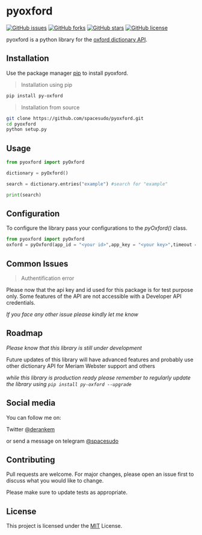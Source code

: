 
# pyoxford
[![GitHub issues](https://img.shields.io/github/issues/spacesudo/pyoxford)](https://github.com/spacesudo/pyoxford/issues)
[![GitHub forks](https://img.shields.io/github/forks/spacesudo/pyoxford)](https://github.com/spacesudo/pyoxford/network)
[![GitHub stars](https://img.shields.io/github/stars/spacesudo/pyoxford)](https://github.com/spacesudo/pyoxford/stargazers)
[![GitHub license](https://img.shields.io/github/license/spacesudo/pyoxford)](https://github.com/spacesudo/pyoxford/blob/master/LICENSE.txt)

pyoxford is a python library for the [oxford dictionary API](https://developer.oxforddictionaries.com/).


## Installation

Use the package manager [pip](https://pip.pypa.io/en/stable/) to install pyoxford.

>Installation using pip

```bash
pip install py-oxford
```
>Installation from source

```bash
git clone https://github.com/spacesudo/pyoxford.git
cd pyoxford
python setup.py
```

## Usage

```python
from pyoxford import pyOxford

dictionary = pyOxford()

search = dictionary.entries("example") #search for "example"

print(search)

```

## Configuration
To configure the library pass your configurations to the *pyOxford()* class.
```python
from pyoxford import pyOxford
oxford = pyOxford(app_id = "<your id>",app_key = "<your key>",timeout = (2,6)) #timeout should be a tuple
```

## Common Issues

>Authentification error

Please now that the api key and id used for this package is for test purpose only.
Some features of the API are not accessible with a Developer API credentials.

*If you face any other issue please kindly let me know*



## Roadmap
*Please know that this library is still under development*

Future updates of this library will have advanced features and probably use other dictionary API for Meriam Webster support and others

*while this library is production ready please remember to regularly update the library using ```pip install py-oxford --upgrade```*

## Social media

You can follow me on:
 
Twitter [@derankem](https://twitter.com/derankem) 

or send a message on telegram [@spacesudo](https://t.me/spacesudo)
 

## Contributing
Pull requests are welcome. For major changes, please open an issue first to discuss what you would like to change.

Please make sure to update tests as appropriate.

## License
This project is licensed under the  [MIT](https://choosealicense.com/licenses/mit/) License. 